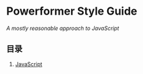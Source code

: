 # Powerformer Style Guide

*A mostly reasonable approach to JavaScript*

## 目录

  1. [JavaScript](https://github.com/Powerformer/powerformer-style-guide/blob/master/javascript-style-guide.md)
